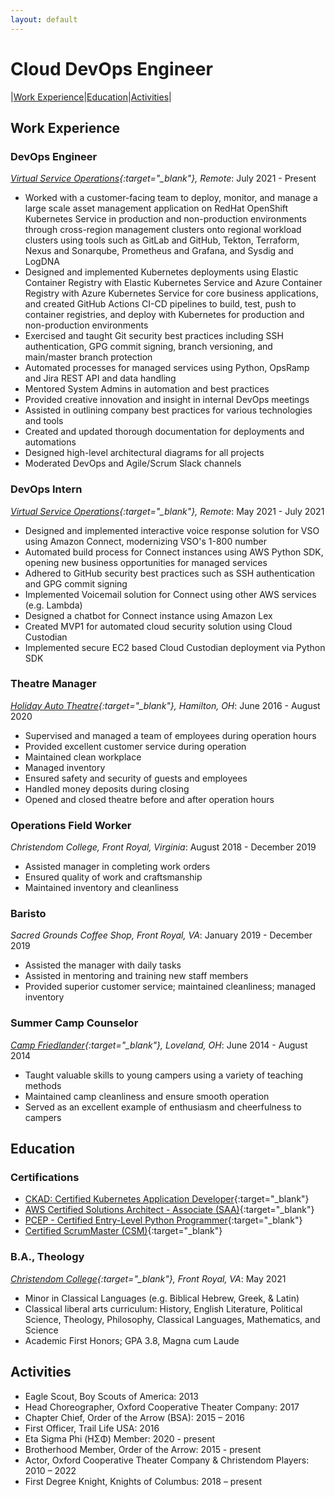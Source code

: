 ```yaml
---
layout: default
---
```


# Cloud DevOps Engineer

|[Work Experience](#work-experience)|[Education](#education)|[Activities](#activities)|

## Work Experience

### DevOps Engineer

*[Virtual Service Operations](https://www.vso-inc.com){:target="_blank"},*
*Remote*: July 2021 - Present

- Worked with a customer-facing team to deploy, monitor, and manage a
  large scale asset management application on RedHat OpenShift Kubernetes
  Service in production and non-production environments through cross-region
  management clusters onto regional workload clusters using tools such
  as GitLab and GitHub, Tekton, Terraform, Nexus and Sonarqube,
  Prometheus and Grafana, and Sysdig and LogDNA
- Designed and implemented Kubernetes deployments using Elastic Container Registry
  with Elastic Kubernetes Service and Azure Container Registry with Azure
  Kubernetes Service for core business applications, and created
  GitHub Actions CI-CD pipelines to build, test, push to container registries,
  and deploy with Kubernetes for production and non-production environments
- Exercised and taught Git security best practices including SSH
  authentication, GPG commit signing, branch versioning, and main/master
  branch protection
- Automated processes for managed services using Python,
  OpsRamp and Jira REST API and data handling
- Mentored System Admins in automation and best practices
- Provided creative innovation and insight in internal DevOps meetings
- Assisted in outlining company best practices for various technologies and tools
- Created and updated thorough documentation for deployments and automations
- Designed high-level architectural diagrams for all projects
- Moderated DevOps and Agile/Scrum Slack channels

### DevOps Intern

*[Virtual Service Operations](https://www.vso-inc.com){:target="_blank"},*
*Remote*: May 2021 - July 2021

- Designed and implemented interactive voice response solution for VSO using
  Amazon Connect, modernizing VSO's 1-800 number
- Automated build process for Connect instances using AWS Python SDK,
  opening new business opportunities for managed services
- Adhered to GitHub security best practices such as SSH authentication
    and GPG commit signing
- Implemented Voicemail solution for Connect using other AWS services (e.g. Lambda)
- Designed a chatbot for Connect instance using Amazon Lex
- Created MVP1 for automated cloud security solution using Cloud Custodian
- Implemented secure EC2 based Cloud Custodian deployment via Python SDK

### Theatre Manager

*[Holiday Auto Theatre](https://holidayautotheatre.com){:target="_blank"},*
*Hamilton, OH*: June 2016 - August 2020

- Supervised and managed a team of employees during operation hours
- Provided excellent customer service during operation
- Maintained clean workplace
- Managed inventory
- Ensured safety and security of guests and employees
- Handled money deposits during closing
- Opened and closed theatre before and after operation hours

### Operations Field Worker

*Christendom College, Front Royal, Virginia*: August 2018 - December 2019

- Assisted manager in completing work orders
- Ensured quality of work and craftsmanship
- Maintained inventory and cleanliness

### Baristo

*Sacred Grounds Coffee Shop, Front Royal, VA*: January 2019 - December 2019

- Assisted the manager with daily tasks
- Assisted in mentoring and training new staff members
- Provided superior customer service; maintained cleanliness; managed inventory

### Summer Camp Counselor

*[Camp Friedlander](https://danbeard.org/attend-camp-friedlander-summer-camp/){:target="_blank"},*
*Loveland, OH*: June 2014 - August 2014

- Taught valuable skills to young campers using a variety of teaching methods
- Maintained camp cleanliness and ensure smooth operation
- Served as an excellent example of enthusiasm and cheerfulness to campers

## Education

### Certifications

- [CKAD: Certified Kubernetes Application Developer](https://www.credly.com/badges/d0e21379-2383-4509-831f-31fd925680f9/public_url){:target="_blank"}
- [AWS Certified Solutions Architect - Associate (SAA)](https://www.credly.com/badges/715d7892-aa46-44e7-b70f-d07053abef1e/public_url){:target="_blank"}
- [PCEP - Certified Entry-Level Python Programmer](https://www.credly.com/badges/13c66d3e-7c6f-44e2-8b4c-e8c01e97e2ca/public_url){:target="_blank"}
- [Certified ScrumMaster (CSM)](https://bcert.me/sadwfbkok){:target="_blank"}

### B.A., Theology

*[Christendom College](https://www.christendom.edu){:target="_blank"},*
*Front Royal, VA*: May 2021

- Minor in Classical Languages (e.g. Biblical Hebrew, Greek, & Latin)
- Classical liberal arts curriculum: History, English Literature, Political
  Science, Theology, Philosophy, Classical Languages, Mathematics, and Science
- Academic First Honors; GPA 3.8, Magna cum Laude

## Activities

- Eagle Scout, Boy Scouts of America: 2013
- Head Choreographer, Oxford Cooperative Theater Company: 2017
- Chapter Chief, Order of the Arrow (BSA): 2015 – 2016
- First Officer, Trail Life USA: 2016
- Eta Sigma Phi (ΗΣΦ) Member: 2020 - present
- Brotherhood Member, Order of the Arrow: 2015 - present
- Actor, Oxford Cooperative Theater Company & Christendom Players:
  2010 – 2022
- First Degree Knight, Knights of Columbus: 2018 – present
